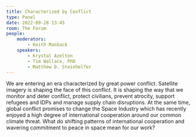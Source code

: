 ```yaml
---
title: Characterized by Conflict
type: Panel
date: 2022-09-28 13:45
room: The Forum
people:
    moderators:
        - Keith Masback
    speakers:
        - Krystal Azelton
        - Tim Wallace, PhD
        - Matthew D. Steinhelfer
---
```

We are entering an era characterized by great power conflict. Satellite imagery is shaping the face of this conflict. It is shaping the way that we monitor and deter conflict, protect civilians, prevent atrocity, support refugees and IDPs and manage supply chain disruptions. At the same time, global conflict promises to change the Space Industry which has recently enjoyed a high degree of international cooperation around our common climate threat. What do shifting patterns of international cooperation and wavering commitment to peace in space mean for our work?
